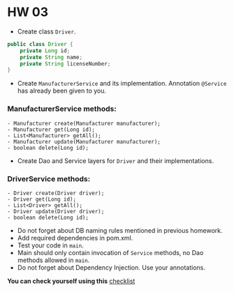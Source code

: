 # HW 03
- Create class `Driver`.
```java
public class Driver {
    private Long id;
    private String name;
    private String licenseNumber;
}
```
- Create `ManufacturerService` and its implementation. Annotation `@Service` has already been given to you.
### ManufacturerService methods:
    - Manufacturer create(Manufacturer manufacturer);
    - Manufacturer get(Long id);
    - List<Manufacturer> getAll();
    - Manufacturer update(Manufacturer manufacturer);
    - boolean delete(Long id);
- Create Dao and Service layers for `Driver` and their implementations.
### DriverService methods:
    - Driver create(Driver driver);
    - Driver get(Long id);
    - List<Driver> getAll();
    - Driver update(Driver driver);
    - boolean delete(Long id);

- Do not forget about DB naming rules mentioned in previous homework.
- Add required dependencies in pom.xml.
- Test your code in `main`.
- Main should only contain invocation of `Service` methods, no Dao methods allowed in `main`.
- Do not forget about Dependency Injection. Use your annotations.

__You can check yourself using this__ [checklist](https://mate-academy.github.io/jv-program-common-mistakes/java-JDBC/dao-vs-service/dao-vs-service_checklist.html)

